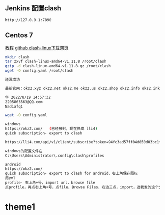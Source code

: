 



## Jenkins 配置clash

```sh
http://127.0.0.1:7890
```







## Centos 7

[教程](https://199604.com/2001)	[github clash-linux下载网页](https://github.com/Dreamacro/clash/releases)	

```sh
mkdir clash
tar zxvf clash-linux-amd64-v1.11.8 /root/clash
gzip -d clash-linux-amd64-v1.11.8.gz /root/clash
wget -O config.yaml /root/clash

还没成功
```





```sh
最新官网：okz2.xyz okz2.net okz2.me okz2.us okz2.shop okz2.info okz2.ink 请收藏

华 2022/8/19 14:57:32
2205863563@QQ.com
Nadiafq1

wget -O config.yaml

windows
https://okz2.com/	(已经被封，现在换成 lli4)
quick subscription- export to clash

https://lli4.com/api/v1/client/subscribe?token=94fc3ad57ff04d850d03bc1fea1d41d3

windows的配置文件在
C:\Users\Administrator\.config\clash\profiles

android
https://okz2.com/
quick subscription- export to clash for android，右上角保存图标
用yml
profile- 右上角+号，import url，browse file
点profile，再点右上角+号，点file，Browse Files，右边三点，import，选我发的这个文件

```

























































# theme1
